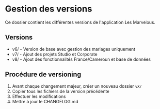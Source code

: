 # Gestion des versions

Ce dossier contient les différentes versions de l'application Les Marvelous.

## Versions

- v6/ - Version de base avec gestion des mariages uniquement
- v7/ - Ajout des projets Studio et Corporate
- v8/ - Ajout des fonctionnalités France/Cameroun et base de données

## Procédure de versioning

1. Avant chaque changement majeur, créer un nouveau dossier `vX/`
2. Copier tous les fichiers de la version précédente
3. Effectuer les modifications
4. Mettre à jour le CHANGELOG.md